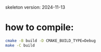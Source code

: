 skeleton version: 2024-11-13

# how to compile:

```bash
cmake -B build -D CMAKE_BUILD_TYPE=Debug
make -C build
```
